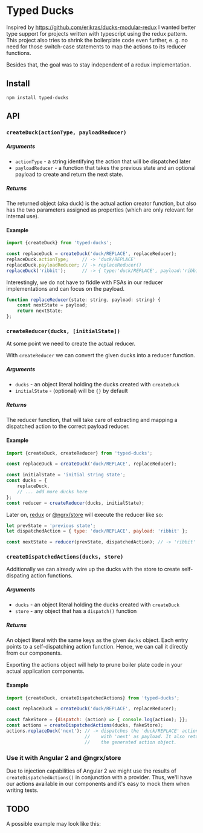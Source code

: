 # Typed Ducks

Inspired by https://github.com/erikras/ducks-modular-redux I wanted better
type support for projects written with typescript using the redux pattern. 
This project also tries to shrink the boilerplate code even further, e. g. 
no need for those switch-case statements to map the actions to its reducer 
functions.

Besides that, the goal was to stay independent of a redux implementation. 

## Install

```npm install typed-ducks```

## API

### ```createDuck(actionType, payloadReducer)```

##### Arguments

 - ```actionType``` - a string identifying the action that will be dispatched later
 - ```payloadReducer``` - a function that takes the previous state and an optional payload to create and return the next state.

##### Returns

The returned object (aka duck) is the actual action creator function, but
also has the two parameters assigned as properties (which are only relevant 
for internal use).

#### Example

```javascript
import {createDuck} from 'typed-ducks';

const replaceDuck = createDuck('duck/REPLACE', replaceReducer);
replaceDuck.actionType;     // -> 'duck/REPLACE'
replaceDuck.payloadReducer; // -> replaceReducer()
replaceDuck('ribbit');      // -> { type:'duck/REPLACE', payload:'ribbit' } 
```

Interestingly, we do not have to fiddle with FSAs in our 
reducer implementations and can focus on the payload.

```javascript
function replaceReducer(state: string, payload: string) {
    const nextState = payload;
    return nextState;
};
```


### ```createReducer(ducks, [initialState])```

At some point we need to create the actual reducer.

With ```createReducer``` we can convert the given ducks into a reducer function.

##### Arguments

 - ```ducks``` - an object literal holding the ducks created with ```createDuck```
 - ```initialState``` - (optional) will be ```{}``` by default

##### Returns

The reducer function, that will take care of extracting and mapping a 
dispatched action to the correct payload reducer.

#### Example 

```javascript
import {createDuck, createReducer} from 'typed-ducks';

const replaceDuck = createDuck('duck/REPLACE', replaceReducer);

const initialState = 'initial string state';
const ducks = {
    replaceDuck,
    // ... add more ducks here
};
const reducer = createReducer(ducks, initialState);
```

Later on, [redux](https://github.com/reactjs/redux) or [@ngrx/store](https://github.com/ngrx/store) 
will execute the reducer like so:

```javascript
let prevState = 'previous state';
let dispatchedAction = { type: 'duck/REPLACE', payload: 'ribbit' };

const nextState = reducer(prevState, dispatchedAction); // -> 'ribbit'
```


### ```createDispatchedActions(ducks, store)```

Additionally we can already wire up the ducks with the store 
to create self-dispating action functions.

##### Arguments

 - ```ducks``` - an object literal holding the ducks created with ```createDuck```
 - ```store``` - any object that has a ```dispatch()``` function

##### Returns

An object literal with the same keys as the given ```ducks``` object. Each
entry points to a self-dispatching action function. Hence, we can call it
directly from our components.

Exporting the actions object will help to prune boiler plate code 
in your actual application components.

#### Example

```javascript
import {createDuck, createDispatchedActions} from 'typed-ducks';

const replaceDuck = createDuck('duck/REPLACE', replaceReducer);

const fakeStore = {dispatch: (action) => { console.log(action); }};
const actions = createDispatchedActions(ducks, fakeStore);
actions.replaceDuck('next'); // -> dispatches the 'duck/REPLACE' action 
                             //    with 'next' as payload. It also returns
                             //    the generated action object.
```


### Use it with Angular 2 and @ngrx/store

Due to injection capabilities of Angular 2 we might use the results of ```createDispatchedActions()```
in conjunction with a provider. Thus, we'll have our actions available in our components and it's easy to mock them when writing tests.

## TODO
A possible example may look like this:

```javascript
```
